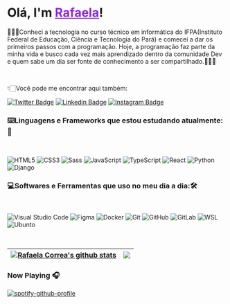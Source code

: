 # Olá, I'm <a href="https://linkedin.com/in/rafaelafccorrea" target="_blank" style="color:#8A2BE2">Rafaela</a>!

👩🏻‍💻Conheci a tecnologia no curso técnico em informática do IFPA(Instituto Federal de Educação, Ciência e Tecnologia do Pará) e comecei a dar os primeiros passos com a programação. Hoje, a programação faz parte da minha vida e busco cada vez mais aprendizado dentro da comunidade Dev e quem sabe um dia ser fonte de conhecimento a ser compartilhado.🙋🏻‍♀️

<br />

👇🏻Você pode me encontrar aqui também:

[![Twitter Badge](https://img.shields.io/badge/-@rafaelacorrea1-4B0082?style=flat-square&logo=Twitter&logoColor=white&link=https://twitter.com/rafaelacorrea1)](https://twitter.com/rafaelacorrea1)
[![Linkedin Badge](https://img.shields.io/badge/-rafaelafccorrea-4B0082?style=flat-square&logo=Linkedin&logoColor=white&link=https://linkedin.com/in/rafaelafccorrea)](https://linkedin.com/in/rafaelafccorrea)
[![Instagram Badge](https://img.shields.io/badge/-@rafaelaffc-4B0082?style=flat-square&logo=Instagram&logoColor=white&link=https://www.instagram.com/rafaelaffc/)](https://www.instagram.com/rafaelaffc/)


### ⌨️Linguagens e Frameworks que estou estudando atualmente:🚀

<br />

![HTML5](https://img.shields.io/badge/-HTML5-4B0082?style=flat&logo=html5&logoColor=ffffff&labelColor=4B0082)
![CSS3](https://img.shields.io/badge/-CSS3-4B0082?style=flat&logo=css3&logoColor=ffffff&labelColor=4B0082) 
![Sass](https://img.shields.io/badge/-Sass-4B0082?style=flat&logo=sass&logoColor=ffffff&labelColor=%4B0082)
![JavaScript](https://img.shields.io/badge/-JavaScript-4B0082?style=flat&logo=javascript&logoColor=ffffff&labelColor=4B0082)
![TypeScript](https://img.shields.io/badge/-TypeScript-4B0082?style=flat&logo=TypeScript&logoColor=ffffff&labelColor=4B0082)
![React](https://img.shields.io/badge/-React-4B0082?style=flat&logo=React&logoColor=ffffff&labelColor=4B0082)
![Python](https://img.shields.io/badge/-Python-4B0082?style=flat&logo=Python&logoColor=ffffff&labelColor=4B0082)
![Django](https://img.shields.io/badge/-Django-4B0082?style=flat&logo=Django&logoColor=ffffff&labelColor=4B0082)



### 💻Softwares e Ferramentas que uso no meu dia a dia:🛠️

<br />

![Visual Studio Code](https://img.shields.io/badge/-VSCode-4B0082?style=flat&logo=visual-studio-code&labelColor=4B0082)
![Figma](https://img.shields.io/badge/-Figma-4B0082?style=flat&logo=figma&logoColor=ffffff&labelColor=4B0082)
![Docker](https://img.shields.io/badge/-Docker-4B0082?style=flat&logo=docker&logoColor=ffffff&labelColor=4B0082)
![Git](https://img.shields.io/badge/-Git-4B0082?style=flat&logo=git&logoColor=ffffff&labelColor=4B0082)
![GitHub](https://img.shields.io/badge/-GitHub-4B0082?style=flat&logo=github&logoColor=ffffff&labelColor=4B0082)
![GitLab](https://img.shields.io/badge/-GitLab-4B0082?style=flat&logo=gitlab&logoColor=ffffff&labelColor=4B0082)
![WSL](https://img.shields.io/badge/-WSL-4B0082?style=flat&logo=windows&logoColor=ffffff&labelColor=4B0082)
![Ubunto](https://img.shields.io/badge/-Ubunto-4B0082?style=flat&logo=linux&logoColor=ffffff&labelColor=4B0082)

<br />


| <a href="https://github.com/rafaelacorrea/github-readme-stats"><img align="center" src="https://github-readme-stats.vercel.app/api?username=rafaelacorrea&show_icons=true&include_all_commits=true&theme=synthwave&hide_border=true" alt="Rafaela Correa's github stats" /></a> | <a href="https://github.com/rafaelacorrea/github-readme-stats"><img align="center" src="https://github-readme-stats.vercel.app/api/top-langs/?username=rafaelacorrea&layout=compact&theme=synthwave&hide_border=true" /></a> |
| ------------- | ------------- |

### Now Playing 🎧

[![spotify-github-profile](https://spotify-github-profile.vercel.app/api/view?uid=223p2gx6obbktssf26xttvmki&cover_image=true&theme=novatorem&bar_color=53b14f&bar_color_cover=false)](https://github.com/kittinan/spotify-github-profile)
